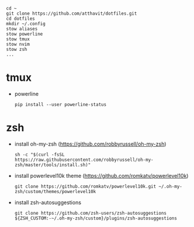 ```
cd ~
git clone https://github.com/atthavit/dotfiles.git
cd dotfiles
mkdir ~/.config
stow aliases
stow powerline
stow tmux
stow nvim
stow zsh
...
```

tmux
====
* powerline  

    ```
    pip install --user powerline-status
    ```


zsh
===
* install oh-my-zsh (https://github.com/robbyrussell/oh-my-zsh)  

    ```
    sh -c "$(curl -fsSL https://raw.githubusercontent.com/robbyrussell/oh-my-zsh/master/tools/install.sh)"
    ```

* install powerlevel10k theme (https://github.com/romkatv/powerlevel10k)  

    ```
    git clone https://github.com/romkatv/powerlevel10k.git ~/.oh-my-zsh/custom/themes/powerlevel10k
    ```

* install zsh-autosuggestions

    ```
    git clone https://github.com/zsh-users/zsh-autosuggestions ${ZSH_CUSTOM:-~/.oh-my-zsh/custom}/plugins/zsh-autosuggestions
    ```
